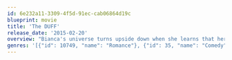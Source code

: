 ```yaml
---
id: 6e232a11-3309-4f5d-91ec-cab06864d19c
blueprint: movie
title: 'The DUFF'
release_date: '2015-02-20'
overview: "Bianca's universe turns upside down when she learns that her high school refers to her as a ‘DUFF' (Designated Ugly Fat Friend). Hoping to erase that label, she enlists the help of a charming jock and her favorite teacher. Together they'll face the school's mean girl and remind everyone that we are all someone's DUFF… and that's totally fine."
genres: '[{"id": 10749, "name": "Romance"}, {"id": 35, "name": "Comedy"}]'
---
```

